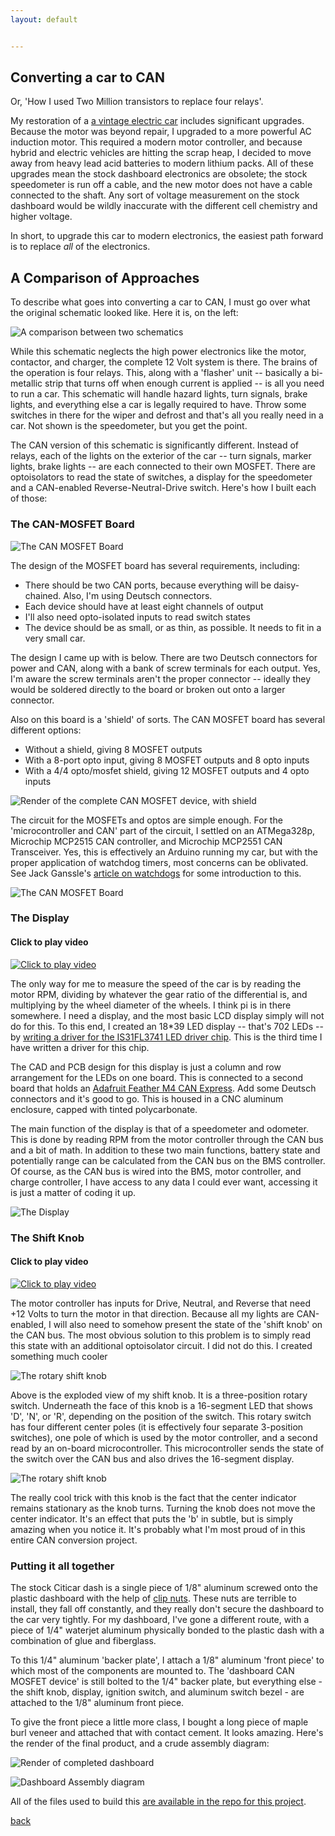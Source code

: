 ```yaml
---
layout: default


---
```


## Converting a car to CAN

Or, 'How I used Two Million transistors to replace four relays'.

My restoration of a <a href="https://bbenchoff.github.io/pages/Citicar.html">a vintage electric car</a> includes significant upgrades. Because the motor was beyond repair, I upgraded to a more powerful AC induction motor. This required a modern motor controller, and because hybrid and electric vehicles are hitting the scrap heap, I decided to move away from heavy lead acid batteries to modern lithium packs. All of these upgrades mean the stock dashboard electronics are obsolete; the stock speedometer is run off a cable, and the new motor does not have a cable connected to the shaft. Any sort of voltage measurement on the stock dashboard would be wildly inaccurate with the different cell chemistry and higher voltage.

In short, to upgrade this car to modern electronics, the easiest path forward is to replace *all* of the electronics.

## A Comparison of Approaches

To describe what goes into converting a car to CAN, I must go over what the original schematic looked like. Here it is, on the left:

![A comparison between two schematics](/images/Car/Schematics.png)

While this schematic neglects the high power electronics like the motor, contactor, and charger, the complete 12 Volt system is there. The brains of the operation is four relays. This, along with a 'flasher' unit -- basically a bi-metallic strip that turns off when enough current is applied -- is all you need to run a car. This schematic will handle hazard lights, turn signals, brake lights, and everything else a car is legally required to have. Throw some switches in there for the wiper and defrost and that's all you really need in a car. Not shown is the speedometer, but you get the point.

The CAN version of this schematic is significantly different. Instead of relays, each of the lights on the exterior of the car -- turn signals, marker lights, brake lights -- are each connected to their own MOSFET. There are optoisolators to read the state of switches, a display for the speedometer and a CAN-enabled Reverse-Neutral-Drive switch. Here's how I built each of those:

### The CAN-MOSFET Board

![The CAN MOSFET Board](/images/Car/GaugeCluster/CANMOSFET.jpg)

The design of the MOSFET board has several requirements, including:

- There should be two CAN ports, because everything will be daisy-chained. Also, I'm using Deutsch connectors.
- Each device should have at least eight channels of output
- I'll also need opto-isolated inputs to read switch states
- The device should be as small, or as thin, as possible. It needs to fit in a very small car.

The design I came up with is below. There are two Deutsch connectors for power and CAN, along with a bank of screw terminals for each output. Yes, I'm aware the screw terminals aren't the proper connector -- ideally they would be soldered directly to the board or broken out onto a larger connector.

Also on this board is a 'shield' of sorts. The CAN MOSFET board has several different options:

- Without a shield, giving 8 MOSFET outputs
- With a 8-port opto input, giving 8 MOSFET outputs and 8 opto inputs
- With a 4/4 opto/mosfet shield, giving 12 MOSFET outputs and 4 opto inputs

![Render of the complete CAN MOSFET device, with shield](/images/Car/GaugeCluster/CANGPIO.png)

The circuit for the MOSFETs and optos are simple enough. For the 'microcontroller and CAN' part of the circuit, I settled on an ATMega328p, Microchip MCP2515 CAN controller, and Microchip MCP2551 CAN Transceiver. Yes, this is effectively an Arduino running my car, but with the proper application of watchdog timers, most concerns can be oblivated. See Jack Ganssle's [article on watchdogs](http://www.ganssle.com/watchdogs.htm) for some introduction to this.

![The CAN MOSFET Board](/images/Car/GaugeCluster/sch.png)

### The Display

#### Click to play video
[![Click to play video](/images/Car/GaugeCluster/Video1.png)](https://www.youtube.com/watch?v=ojj_RZFQOnw)

The only way for me to measure the speed of the car is by reading the motor RPM, dividing by whatever the gear ratio of the differential is, and multiplying by the wheel diameter of the wheels. I think pi is in there somewhere. I need a display, and the most basic LCD display simply will not do for this. To this end, I created an 18*39 LED display -- that's 702 LEDs -- by [writing a driver for the IS31FL3741 LED driver chip](https://bbenchoff.github.io/pages/IS31FL3741.html). This is the third time I have written a driver for this chip.

The CAD and PCB design for this display is just a column and row arrangement for the LEDs on one board. This is connected to a second board that holds an [Adafruit Feather M4 CAN Express](https://www.adafruit.com/product/4759). Add some Deutsch connectors and it's good to go. This is housed in a CNC aluminum enclosure, capped with tinted polycarbonate.

The main function of the display is that of a speedometer and odometer. This is done by reading RPM from the motor controller through the CAN bus and a bit of math. In addition to these two main functions, battery state and potentially range can be calculated from the CAN bus on the BMS controller. Of course, as the CAN bus is wired into the BMS, motor controller, and charge controller, I have access to any data I could ever want, accessing it is just a matter of coding it up.

![The Display](/images/Car/GaugeCluster/ExplodedBezel.png)

### The Shift Knob

#### Click to play video
[![Click to play video](/images/Car/GaugeCluster/Video2.png)](https://www.youtube.com/watch?v=zooh03eB9oE)

The motor controller has inputs for Drive, Neutral, and Reverse that need +12 Volts to turn the motor in that direction. Because all my lights are CAN-enabled, I will also need to somehow present the state of the 'shift knob' on the CAN bus. The most obvious solution to this problem is to simply read this state with an additional optoisolator circuit. I did not do this. I created something much cooler

![The rotary shift knob](/images/Car/GaugeCluster/RotaryTransmission1.png)

Above is the exploded view of my shift knob. It is a three-position rotary switch. Underneath the face of this knob is a 16-segment LED that shows 'D', 'N', or 'R', depending on the position of the switch. This rotary switch has four different center poles (it is effectively four separate 3-position switches), one pole of which is used by the motor controller, and a second read by an on-board microcontroller. This microcontroller sends the state of the switch over the CAN bus and also drives the 16-segment display.

![The rotary shift knob](/images/Car/GaugeCluster/RotaryTransmission3.png)

The really cool trick with this knob is the fact that the center indicator remains stationary as the knob turns. Turning the knob does not move the center indicator. It's an effect that puts the 'b' in subtle, but is simply amazing when you notice it. It's probably what I'm most proud of in this entire CAN conversion project.

### Putting it all together

The stock Citicar dash is a single piece of 1/8" aluminum screwed onto the plastic dashboard with the help of [clip nuts](https://www.mcmaster.com/products/clip-nuts/). These nuts are terrible to install, they fall off constantly, and they really don't secure the dashboard to the car very tightly. For my dashboard, I've gone a different route, with a piece of 1/4" waterjet aluminum physically bonded to the plastic dash with a combination of glue and fiberglass.

To this 1/4" aluminum 'backer plate', I attach a 1/8" aluminum 'front piece' to which most of the components are mounted to. The 'dashboard CAN MOSFET device' is still bolted to the 1/4" backer plate, but everything else - the shift knob, display, ignition switch, and aluminum switch bezel - are attached to the 1/8" aluminum front piece.

To give the front piece a little more class, I bought a long piece of maple burl veneer and attached that with contact cement. It looks amazing. Here's the render of the final product, and a crude assembly diagram:

![Render of completed dashboard](/images/Car/GaugeCluster/DashboardRender.png)

![Dashboard Assembly diagram](/images/Car/GaugeCluster/AssemblyDiagram.png)



All of the files used to build this [are available in the repo for this project](https://github.com/bbenchoff/Citicar).

[back](../)
